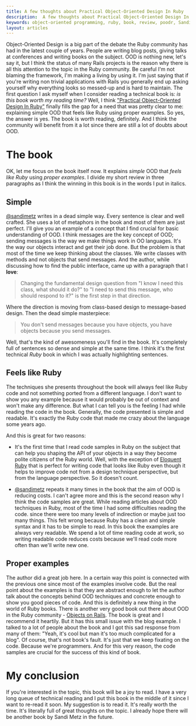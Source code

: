 ```yaml
---
title: A few thoughts about Practical Object-Oriented Design In Ruby
description:  A few thoughts about Practical Object-Oriented Design In Ruby by Sandi Metz. Published by Addison-Wesley in 2012
keywords: object-oriented programming, ruby, book, review, poodr, Sandi Metz
layout: articles
---
```


Object-Oriented Design is a big part of the debate the Ruby community has had
in the latest couple of years. People are writing blog posts, giving talks at
conferences and writing books on the subject. OOD is nothing new, let's say
it, but I think the status of many Rails projects is the reason why there is
all this attention to the topic in the Ruby community. Be careful I'm not
blaming the framework, I'm making a living by using it. I'm just saying that
if you're writing non trivial applications with Rails you generally end up
asking yourself why everything looks so messed-up and is hard to maintain. The
first question I ask myself when I consider reading a technical book is: *is
this book worth my reading time?* Well, I think ["Practical Object-Oriented
Design In Ruby"](http://www.poodr.info/) finally fills the gap for a
need that was pretty clear to me: explaining simple OOD that feels like Ruby
using proper examples. So yes, the answer is yes. The book is worth reading,
definitely. And I think the community will benefit from it a lot since there
are still a lot of doubts about OOD.

# The book

OK, let me focus on the book itself now. It explains *simple* OOD that *feels
like Ruby* using *proper examples*. I divide my short review in three
paragraphs as I think the winning in this book is in the words I put in
italics.

## Simple

[@sandimetz](https://twitter.com/sandimetz) writes in a dead simple way. Every
sentence is clear and well crafted. She uses a lot of metaphors in the book and
most of them are just perfect. I'll give you an example of a concept that I
find crucial for basic understanding of OOD. I think messages are the key
concept of OOD; sending messages is the way we make things work in OO
languages. It's the way our objects interact and get their job done. But the
problem is that most of the time we keep thinking about the classes. We write
classes with methods and not objects that send messages. And the author, while
discussing how to find the public interface, came up with a paragraph that I
**love**:

> Changing the fundamental design question from "I know I need this class,
> what should it do?" to "I need to send this message, who should respond to
> it?" is the first step in that direction.

Where the direction is moving from class-based design to message-based design.
Then the dead simple masterpiece:

> You don't send messages because you have objects, you have objects because
> you send messages.

Well, that's the kind of awesomeness you'll find in the book. It's completely
full of sentences so dense and simple at the same time. I think it's the first
technical *Ruby* book in which I was actually highlighting sentences.

## Feels like Ruby

The techniques she presents throughout the book will always feel like Ruby code
and not something ported from a different language. I don't want to show you
any example because it would probably be out of context and won't make any
difference. But what I can tell you is the feeling I had while reading the code
in the book. Generally, the code presented is simple and readable. It's exactly
the Ruby code that made me crazy about the language some years ago.

And this is great for two reasons:

- It's the first time that I read code samples in Ruby on the subject that can
help you shaping the API of your objects in a way they become polite citizens
of the Ruby world. Well, with the exception of [Eloquent
Ruby](http://eloquentruby.com/) that is perfect for writing code that looks
like Ruby even though it helps to improve code not from a design technique
perspective, but from the language perspective. So it doesn't count.

- [@sandimetz](https://twitter.com/sandimetz) repeats it many times in the book
that the aim of OOD is reducing costs. I can't agree more and this is the
second reason why I think the code samples are great. While reading articles
about OOD techniques in Ruby, most of the time I had some difficulties reading
the code.  since there were too many levels of indirection or maybe just too
many things.  This felt wrong because Ruby has a clean and simple syntax and it
has to be simple to read. In this book the examples are always very readable.
We spend a lot of time reading code at work, so writing readable code reduces
costs because we'll read code more often than we'll write new one.

## Proper examples

The author did a great job here. In a certain way this point is connected with
the previous one since most of the examples involve code. But the real point
about the examples is that they are abstract enough to let the author talk
about the concepts behind OOD techniques and concrete enough to show you good
pieces of code. And this is definitely a new thing in the world of Ruby books.
There is another very good book out there about OOD in the Ruby community -
[Objects on Rails](http://objectsonrails.com/). The book is great and I
recommend it heartily. But it has this small issue with the blog example. I
talked to a lot of people about the book and I got this sad response from many
of them: "Yeah, it's cool but man it's too much complicated for a blog".  Of
course, that's not book's fault. It's just that we keep fixating on the code.
Because we're programmers. And for this very reason, the code samples are
crucial for the success of this kind of book.

# My conclusion

If you're interested in the topic, this book will be a joy to read. I have a
very long queue of technical reading and I put this book in the middle of it
since I want to re-read it soon. My suggestion is to read it. It's really worth
the time. It's literally full of great thoughts on the topic. I already hope
there will be another book by Sandi Metz in the future.

